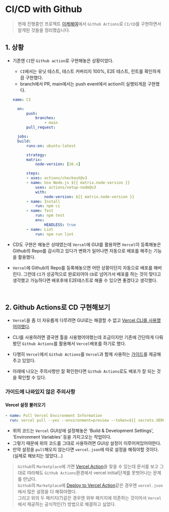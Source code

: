 # CI/CD with Github

> 현재 진행중인 프로젝트 [이케해여](https://github.com/ChoJinmok/ikehaeyeo)에서 `Github Actions`로 `CI/CD`를 구현하면서 알게된 것들을 정리했습니다.

## 1. 상황

- 기존엔 `CI`만 `Github action`로 구현해놓은 상황이었다.

  - `CI`에서는 유닛 테스트, 테스트 커버리지 100%, E2E 테스트, 린트를 확인하게 끔 구현했다.
  - branch에서 PR, main에서는 push event에서 action이 실행되게끔 구현했다.

  ```yaml
  name: CI

    on:
        push:
            branches:
                - main
        pull_request:

    jobs:
    build:
        runs-on: ubuntu-latest

        strategy:
        matrix:
            node-version: [16.x]

        steps:
        - uses: actions/checkout@v3
        - name: Use Node.js ${{ matrix.node-version }}
            uses: actions/setup-node@v3
            with:
                node-version: ${{ matrix.node-version }}
        - name: Install
            run: npm ci
        - name: Test
            run: npm test
            env:
                HEADLESS: true
        - name: Lint
            run: npm run lint
  ```

- CD도 구현은 해놓은 상태였는데 `Vercel`에 GUI를 활용하면 `Vercel`이 등록해놓은 Github의 Repo를 감시하고 있다가 변화가 일어나면 자동으로 배포를 해주는 기능을 활용했다.

- `Vercel`에 Github의 Repo를 등록해놓으면 어떤 상황이던지 자동으로 배포를 해버린다. 그런데 `CI`가 성공적으로 완료되어야 `CD`로 넘어가서 배포를 하는 것이 맞다고 생각했고 가능하다면 배포후에 E2E테스트로 해줄 수 있으면 좋겠다고 생각했다.

<br />

## 2. Github Actions로 CD 구현해보기

- `Vercel`을 좀 더 자유롭게 다루려면 GUI로는 해결할 수 없고 [Vercel CLI를 사용했어야했다](https://vercel.com/guides/using-vercel-cli-for-custom-workflows).

- CLI를 사용하려면 결국엔 툴을 사용했어야했는데 조금이지만 기존에 간단하게 다뤄봤던 `Github Actions`를 활용해서 `Vercel`배포를 하기로 했다.

- 다행히 `Vercel`에서 `Github Actions`를 `Vercel`과 함께 사용하는 [가이드](https://vercel.com/guides/how-can-i-use-github-actions-with-vercel)를 제공해주고 있었다.

- 아래에 나오는 주의사항만 잘 확인한다면 `Github Actions`로도 배포가 잘 되는 것을 확인할 수 있다.

### 가이드에 나와있지 않은 주의사항

#### **Vercel 설정 불러오기**

```yaml
- name: Pull Vercel Environment Information
  run: vercel pull --yes --environment=preview --token=${{ secrets.VERCEL_TOKEN }}
```

- 위의 코드는 `Vercel` GUI상에 설정해놓은 'Build & Development Settings', 'Environment Variables' 등을 가지고오는 작업이다.
- 그렇기 때문에 위의 코드를 그대로 사용하려면 GUI상 설정이 이루어져있어야한다.
- 만약 설정을 `pull`해오지 않는다면 `vercel.json`에 따로 설정을 해줘야할 것이다.(실제로 해보지는 않았다...)

> `Github`의 `Marketplace`에 가면 [Vercel Action](https://github.com/marketplace/actions/vercel-action?version=v25.1.0)을 찾을 수 있는데 문서를 보고 그대로 따라해도 `Github Actions`환경에서 vercel initial단계를 못벗어나는 문제를 만났다.  
> `Github`의 `Marketplace`에 [Deploy to Vercel Action](https://github.com/marketplace/actions/deploy-to-vercel-action?version=v1.9.10)같은 경우엔 `vercel.json`에서 많은 설정을 더 해줘야했다.  
> 그리고 위의 두 패키지(?)같은 경우엔 외부 패키지에 의존하는 것이어서 `Vercel`에서 제공하는 공식적인(?) 방법으로 해결하고 싶었다.

